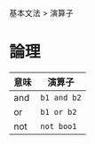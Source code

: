 基本文法 > 演算子
# 論理
|意味|演算子          |
|----|---------------|
|and |```b1 and b2```|
|or  |```b1 or b2``` |
|not |```not boo1``` |
